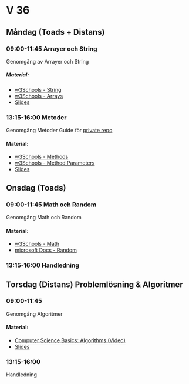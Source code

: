 # V 36

## Måndag (Toads + Distans)
### 09:00-11:45 Arrayer och String
Genomgång av Arrayer och String
##### Material: 
* [w3Schools - String](https://www.w3schools.com/cs/cs_strings.php)
* [w3Schools - Arrays](https://www.w3schools.com/cs/cs_arrays.php)
* [Slides](./Slides/Slides-V34-4.pdf)
### 13:15-16:00 Metoder
Genomgång Metoder
Guide för [private repo](./SetupPrivateRep.md)
#### Material:
* [w3Schools - Methods](https://www.w3schools.com/cs/cs_methods.php)
* [w3Schools - Method Parameters](https://www.w3schools.com/cs/cs_method_parameters.php)
* [Slides](./Slides/Slides-V35-1.pdf)
## Onsdag (Toads)
### 09:00-11:45 Math och Random
Genomgång Math och Random
#### Material:
* [w3Schools - Math](https://www.w3schools.com/cs/cs_math.php)
* [microsoft Docs - Random](https://docs.microsoft.com/en-us/dotnet/api/system.random?view=net-5.0)
### 13:15-16:00 Handledning
## Torsdag (Distans) Problemlösning & Algoritmer
### 09:00-11:45 
Genomgång Algoritmer
#### Material:
* [Computer Science Basics: Algorithms (Video)](https://www.youtube.com/watch?v=kM9ASKAni_s)
* [Slides](./Slides/Slides-V35-2.pdf)
### 13:15-16:00 
Handledning
